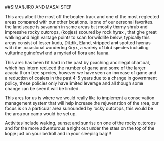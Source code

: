 ##SIMANJIRO AND MASAI STEP

This area albeit the most off the beaten track and one of the most neglected areas compared with our other locations, is one of our personal favorites, the land scape is savannah in some areas but mostly thorny shrub and impressive rocky outcrops, (kopjes) scoured by rock hyrax , that give great walking and high vantage points to scan for wildlife below, typically this areas consist of lesser kudu, Dikdik, Eland, stripped and spotted hyenas with the occasional wondering Oryx, a variety of bird species including vulturine guinefowl and a myriad of flora and fauna.
 
This area has been hit hard in the past by poaching and illegal charcoal, which has intern reduced the number of game and some of the larger acacia thorn tree species, however we have seen an increase of game and a reduction of coalers in the past 4-5 years due to a change in government policy, these policies only have limited leverage and all though some change can be seen it will be limited.
 
This area for us is where we would really like to implement a conservation management system that will help increase the rejuvenation of the area, our focus is on a particular area surrounded by rocky outcrops, this would be the area our camp would be set up.
 
Activites include walking, sunset and sunrise on one of the rocky outcrops and for the more adventurous a night out under the stars on the top of the kopje just on your bedroll and in your sleeping bag!!!
 